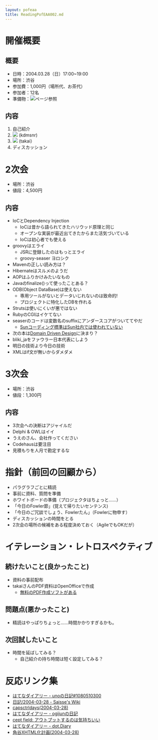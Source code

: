 ```yaml
---
layout: pofeaa
title: ReadingPofEAA002.md
---
```


# 開催概要
## 概要

- 日時：2004.03.28（日）17:00~19:00
- 場所：渋谷
- 参加費：1,000円（場所代、お茶代）
- 参加者：12名
- 準備物：![](用意するもの)ページ参照

## 内容
1. 自己紹介
1. ![](Layering) (kdmsnr)
1. ![](OrganizingDomainLogic) (takai）
1. ディスカッション

# 2次会

- 場所：渋谷
- 値段：4,500円

## 内容

- IoCとDependency Injection
  - IoCは昔から語られてきたハリウッド原理と同じ
  - オープンな実装が最近出てきたからまた活気づいている
  - IoCは初心者でも使える
- groovyはエライ
  - JSRに登録したのはもっとエライ
  - groovy-seaser ヨロシク
- Mavenの正しい読み方は？
- Hibernateはスルメのようだ
- AOPはふりかけみたいなもの
- Javaのfinalize()って使ったことある？
- ODB(Object DataBase)は使えない
  - 専用ツールがないとデータいじれないのは致命的!
  - プロジェクトに特化したDBを作れる
- Strutsは使いにくいが悪ではない
- RubyのCGIはイケてない
- seaserのコードは変数名のsuffixにアンダースコアがついててやだ
  - [Sunコーディング標準はSun社内では使われていない](http://www.alles.or.jp/~torutk/oojava/codingStandard/index.html)
- 次の本は[Domain Driven Design](http://www.amazon.com/exec/obidos/ASIN/0321125215/)に決まり？
- bliki_jaをファウラー日本代表にしよう
- 明日の技術より今日の技術
- XMLはif文が無いからダメダメ

# 3次会

- 場所：渋谷
- 値段：1,300円

## 内容

- 3次会への決断はアジャイルだ
- Delphi & OWLはイイ
- うえのさん、会社作ってください
- Codehausは要注目
- 見積もりを人月で勘定するな

# 指針（前回の回顧から）

- パラグラフごとに精読
- 事前に資料、質問を準備
- ホワイトボードの準備（プロジェクタはちょっと……）
- 「今日のFowler節」(覚えて帰りたいセンテンス) 
- 「今日のご冗談でしょう、Fowlerたん」（Fowlerに物申す） 
- ディスカッションの時間をとる
- 2次会の場所の候補をある程度決めておく（AgileでもOKだが） 

# イテレーション・レトロスペクティブ 

## 続けたいこと(良かったこと)

- 資料の事前配布
- takaiさんのPDF資料はOpenOfficeで作成
  - [無料のPDF作成ソフトがある](http://www.primopdf.com/)

## 問題点(悪かったこと)

- 精読はやっぱりちょっと……時間かかりすぎるかも。

## 次回試したいこと

- 時間を延ばしてみる？
  - 自己紹介の持ち時間は短く設定してみる？

# 反応リンク集

- [はてなダイアリー - unoの日記#1080510300](http://d.hatena.ne.jp/uno/20040329#1080510300)
- [日記/2004-03-28 - Saisse's Wiki](http://www.saisse.jp/pukiwiki/pukiwiki.php?%C6%FC%B5%AD%2F2004-03-28)
- [capsctrldays(2004-03-28)](http://capsctrl.que.jp/kdmsnr/diary/20040328.html#p01)
- [はてなダイアリー - ogijunの日記](http://d.hatena.ne.jp/ogijun/20040328#p2)
- [cept field: アウトプットするのは気持ちいい](http://cept.cocolog-nifty.com/ceptfield/2004/03/post.html)
- [はてなダイアリー - dot.Diary](http://d.hatena.ne.jp/dot/20040329)
- [角谷XHTML化計画(2004-03-28)](http://www.kakutani.com/compass/20040328.html#p02)
